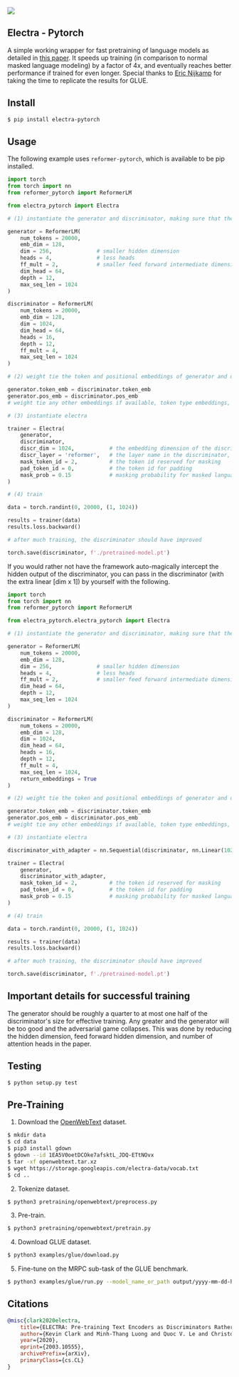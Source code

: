 <img src="./electra.png"></img>

## Electra - Pytorch

A simple working wrapper for fast pretraining of language models as detailed in <a href="https://arxiv.org/abs/2003.10555">this paper</a>. It speeds up training (in comparison to normal masked language modeling) by a factor of 4x, and eventually reaches better performance if trained for even longer. Special thanks to <a href="https://github.com/enijkamp">Eric Nijkamp</a> for taking the time to replicate the results for GLUE.

## Install

```bash
$ pip install electra-pytorch
```

## Usage

The following example uses `reformer-pytorch`, which is available to be pip installed.

```python
import torch
from torch import nn
from reformer_pytorch import ReformerLM

from electra_pytorch import Electra

# (1) instantiate the generator and discriminator, making sure that the generator is roughly a quarter to a half of the size of the discriminator

generator = ReformerLM(
    num_tokens = 20000,
    emb_dim = 128,
    dim = 256,              # smaller hidden dimension
    heads = 4,              # less heads
    ff_mult = 2,            # smaller feed forward intermediate dimension
    dim_head = 64,
    depth = 12,
    max_seq_len = 1024
)

discriminator = ReformerLM(
    num_tokens = 20000,
    emb_dim = 128,
    dim = 1024,
    dim_head = 64,
    heads = 16,
    depth = 12,
    ff_mult = 4,
    max_seq_len = 1024
)

# (2) weight tie the token and positional embeddings of generator and discriminator

generator.token_emb = discriminator.token_emb
generator.pos_emb = discriminator.pos_emb
# weight tie any other embeddings if available, token type embeddings, etc.

# (3) instantiate electra

trainer = Electra(
    generator,
    discriminator,
    discr_dim = 1024,           # the embedding dimension of the discriminator
    discr_layer = 'reformer',   # the layer name in the discriminator, whose output would be used for predicting token is still the same or replaced
    mask_token_id = 2,          # the token id reserved for masking
    pad_token_id = 0,           # the token id for padding
    mask_prob = 0.15            # masking probability for masked language modeling
)

# (4) train

data = torch.randint(0, 20000, (1, 1024))

results = trainer(data)
results.loss.backward()

# after much training, the discriminator should have improved

torch.save(discriminator, f'./pretrained-model.pt')
```

If you would rather not have the framework auto-magically intercept the hidden output of the discriminator, you can pass in the discriminator (with the extra linear [dim x 1]) by yourself with the following.

```python
import torch
from torch import nn
from reformer_pytorch import ReformerLM

from electra_pytorch.electra_pytorch import Electra

# (1) instantiate the generator and discriminator, making sure that the generator is roughly a quarter to a half of the size of the discriminator

generator = ReformerLM(
    num_tokens = 20000,
    emb_dim = 128,
    dim = 256,              # smaller hidden dimension
    heads = 4,              # less heads
    ff_mult = 2,            # smaller feed forward intermediate dimension
    dim_head = 64,
    depth = 12,
    max_seq_len = 1024
)

discriminator = ReformerLM(
    num_tokens = 20000,
    emb_dim = 128,
    dim = 1024,
    dim_head = 64,
    heads = 16,
    depth = 12,
    ff_mult = 4,
    max_seq_len = 1024,
    return_embeddings = True
)

# (2) weight tie the token and positional embeddings of generator and discriminator

generator.token_emb = discriminator.token_emb
generator.pos_emb = discriminator.pos_emb
# weight tie any other embeddings if available, token type embeddings, etc.

# (3) instantiate electra

discriminator_with_adapter = nn.Sequential(discriminator, nn.Linear(1024, 1))

trainer = Electra(
    generator,
    discriminator_with_adapter,
    mask_token_id = 2,          # the token id reserved for masking
    pad_token_id = 0,           # the token id for padding
    mask_prob = 0.15            # masking probability for masked language modeling
)

# (4) train

data = torch.randint(0, 20000, (1, 1024))

results = trainer(data)
results.loss.backward()

# after much training, the discriminator should have improved

torch.save(discriminator, f'./pretrained-model.pt')
```

## Important details for successful training

The generator should be roughly a quarter to at most one half of the discriminator's size for effective training. Any greater and the generator will be too good and the adversarial game collapses. This was done by reducing the hidden dimension, feed forward hidden dimension, and number of attention heads in the paper.

## Testing

```bash
$ python setup.py test
```

## Pre-Training

1. Download the [OpenWebText](https://github.com/jcpeterson/openwebtext) dataset.

```bash
$ mkdir data
$ cd data
$ pip3 install gdown
$ gdown --id 1EA5V0oetDCOke7afsktL_JDQ-ETtNOvx
$ tar -xf openwebtext.tar.xz
$ wget https://storage.googleapis.com/electra-data/vocab.txt
$ cd ..
```

2. Tokenize dataset.

```bash
$ python3 pretraining/openwebtext/preprocess.py
```

3. Pre-train.

```bash
$ python3 pretraining/openwebtext/pretrain.py
```

4. Download GLUE dataset.

```bash
$ python3 examples/glue/download.py 
```

5. Fine-tune on the MRPC sub-task of the GLUE benchmark.

```bash
$ python3 examples/glue/run.py --model_name_or_path output/yyyy-mm-dd-hh-mm-ss/ckpt/200000
```

## Citations

```bibtex
@misc{clark2020electra,
    title={ELECTRA: Pre-training Text Encoders as Discriminators Rather Than Generators},
    author={Kevin Clark and Minh-Thang Luong and Quoc V. Le and Christopher D. Manning},
    year={2020},
    eprint={2003.10555},
    archivePrefix={arXiv},
    primaryClass={cs.CL}
}
```
